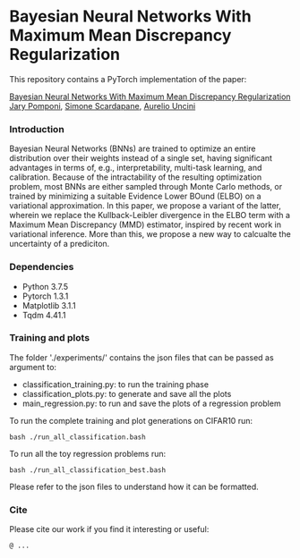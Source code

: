 # Bayesian Neural Networks With Maximum Mean Discrepancy Regularization

This repository contains a PyTorch implementation of the paper: 

[Bayesian Neural Networks With Maximum Mean Discrepancy Regularization](https://arxiv.org/abs/2003.00952)\
[Jary Pomponi](https://www.researchgate.net/profile/Jary_Pomponi), [Simone Scardapane](http://ispac.diet.uniroma1.it/scardapane/), [Aurelio Uncini](http://www.uncini.com/)

### Introduction
 Bayesian Neural Networks (BNNs) are trained to optimize an entire distribution over their weights instead of a single set, having significant advantages in terms of, e.g., interpretability, multi-task learning, and calibration. Because of the intractability of the resulting optimization problem, most BNNs are either sampled through Monte Carlo methods, or trained by minimizing a suitable Evidence Lower BOund (ELBO) on a variational approximation. In this paper, we propose a variant of the latter, wherein we replace the Kullback-Leibler divergence in the ELBO term with a Maximum Mean Discrepancy (MMD) estimator, inspired by recent work in variational inference. More than this, we propose a new way to calcualte the uncertainty of a prediciton. 

### Dependencies
* Python 3.7.5
* Pytorch 1.3.1
* Matplotlib 3.1.1 
* Tqdm 4.41.1

### Training and plots
The folder './experiments/' contains the json files that can be passed as argument to: 

* classification_training.py: to run the training phase
* classification_plots.py: to generate and save all the plots
* main_regression.py: to run and save the plots of a regression problem

To run the complete training and plot generations on CIFAR10 run:

```
bash ./run_all_classification.bash
```

To run all the toy regression problems run: 

```
bash ./run_all_classification_best.bash
```

Please refer to the json files to understand how it can be formatted. 

### Cite

Please cite our work if you find it interesting or useful:

```
@ ...
```
